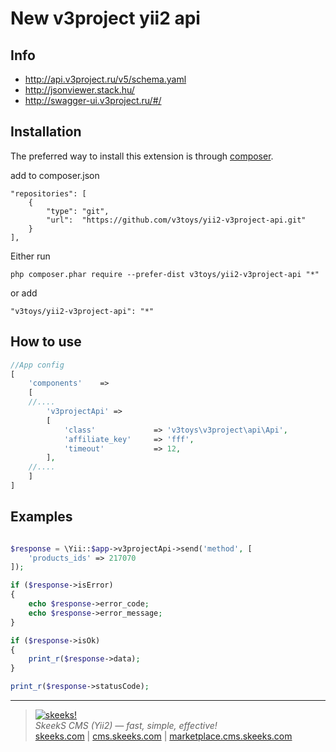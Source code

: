 New v3project yii2 api
===================================

Info
------------
* http://api.v3project.ru/v5/schema.yaml
* http://jsonviewer.stack.hu/
* http://swagger-ui.v3project.ru/#/

Installation
------------

The preferred way to install this extension is through [composer](http://getcomposer.org/download/).

add to composer.json
```
"repositories": [
    {
        "type": "git",
        "url":  "https://github.com/v3toys/yii2-v3project-api.git"
    }
],
```

Either run

```
php composer.phar require --prefer-dist v3toys/yii2-v3project-api "*"
```

or add

```
"v3toys/yii2-v3project-api": "*"
```

How to use
----------

```php
//App config
[
    'components'    =>
    [
    //....
        'v3projectApi' =>
        [
            'class'             => 'v3toys\v3project\api\Api',
            'affiliate_key'     => 'fff',
            'timeout'           => 12,
        ],
    //....
    ]
]

```

Examples
----------

```php

$response = \Yii::$app->v3projectApi->send('method', [
    'products_ids' => 217070
]);

if ($response->isError)
{
    echo $response->error_code;
    echo $response->error_message;
}

if ($response->isOk)
{
    print_r($response->data);
}

print_r($response->statusCode);

```
___

> [![skeeks!](https://gravatar.com/userimage/74431132/13d04d83218593564422770b616e5622.jpg)](http://skeeks.com)  
<i>SkeekS CMS (Yii2) — fast, simple, effective!</i>  
[skeeks.com](http://skeeks.com) | [cms.skeeks.com](http://cms.skeeks.com) | [marketplace.cms.skeeks.com](http://marketplace.cms.skeeks.com)

